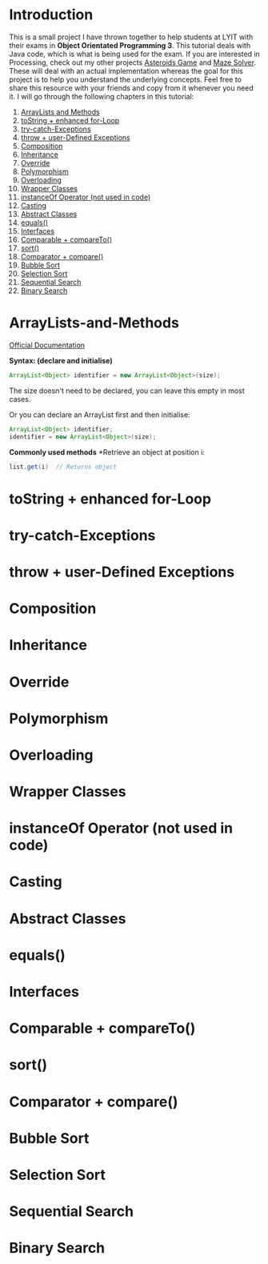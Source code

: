 
# Introduction

This is a small project I have thrown together to help students at LYIT with their exams in **Object Orientated Programming 3**. This tutorial deals with Java code, which is what is being used for the exam. If you are interested in Processing, check out my other projects [Asteroids Game](https://github.com/florianmoss/asteroidsGame-Java-Processing) and [Maze Solver](https://github.com/florianmoss/mazeSolver-Java-Processing). These will deal with an actual implementation whereas the goal for this project is to help you understand the underlying concepts. Feel free to share this resource with your friends and copy from it whenever you need it. I will go through the following chapters in this tutorial:

1.  [ArrayLists and Methods](#arraylists-and-methods)
2.  [toString + enhanced for-Loop](#tostring--enhanced-for-loop)
3.  [try-catch-Exceptions](#try-catch-exceptions)
4.  [throw + user-Defined Exceptions](#throw--user-defined-exceptions)
5.  [Composition](#composition)
6.  [Inheritance](#inheritance)
7.  [Override](#override)
8.  [Polymorphism](#polymorphism)
9.  [Overloading](#overloading)
10. [Wrapper Classes](#wrapper-classes)
11. [instanceOf Operator (not used in code)](#instanceof-operator-not-used-in-code)
12. [Casting](#casting)
13. [Abstract Classes](#abstract-classes)
14. [equals()](#equals)
15. [Interfaces](#interfaces)
16. [Comparable + compareTo()](#comparable--compareto)
17. [sort()](#sort)
18. [Comparator + compare()](#comparator--compare)
19. [Bubble Sort](#bubble-sort)
20. [Selection Sort](#selection-sort)
21. [Sequential Search](#sequential-search)
22. [Binary Search](#binary-search)

# ArrayLists-and-Methods
[Official Documentation](https://docs.oracle.com/javase/8/docs/api/java/util/ArrayList.html)

**Syntax: (declare and initialise)** 
```java
ArrayList<Object> identifier = new ArrayList<Object>(size);
```
The size doesn't need to be declared, you can leave this empty in most cases.

Or you can declare an ArrayList first and then initialise:
```java
ArrayList<Object> identifier;
identifier = new ArrayList<Object>(size);
```

**Commonly used methods**
*Retrieve an object at position i:
```java
list.get(i)  // Returns object
```
# toString + enhanced for-Loop

# try-catch-Exceptions

# throw + user-Defined Exceptions

# Composition

# Inheritance

# Override 

# Polymorphism

# Overloading

# Wrapper Classes

# instanceOf Operator (not used in code)

# Casting

# Abstract Classes

# equals()

# Interfaces

# Comparable + compareTo()

# sort()

# Comparator + compare()

# Bubble Sort

# Selection Sort

# Sequential Search

# Binary Search
